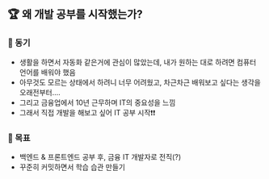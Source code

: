 ## 🏆 왜 개발 공부를 시작했는가?

### 🚀 동기

- 생활을 하면서 자동화 같은거에 관심이 많았는데, 내가 원하는 대로 하려면 컴퓨터 언어를 배워야 했음
- 아무것도 모르는 상태에서 하려니 너무 어려웠고, 차근차근 배워보고 싶다는 생각을 오래전부터....
- 그리고 금융업에서 10년 근무하며 IT의 중요성을 느낌
- 그래서 직접 개발을 해보고 싶어 IT 공부 시작❗❗

### 🎯 목표

- 백엔드 & 프론트엔드 공부 후, 금융 IT 개발자로 전직(?)
- 꾸준히 커밋하면서 학습 습관 만들기
